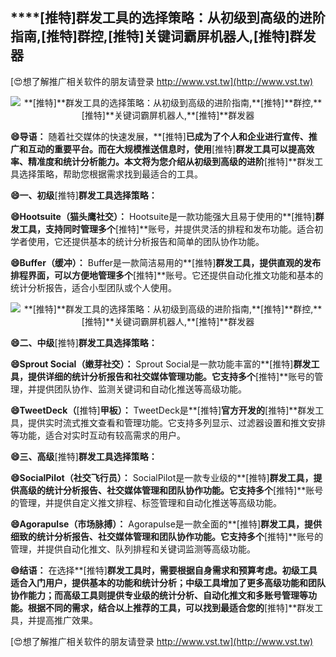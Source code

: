 ## ****[推特]**群发工具的选择策略：从初级到高级的进阶指南,**[推特]**群控,**[推特]**关键词霸屏机器人,**[推特]**群发器**

[😍想了解推广相关软件的朋友请登录 http://www.vst.tw](http://www.vst.tw)

 <center><img src="https://vst.tw/MP4/tuiguang/png/5.png" alt="**[推特]**群发工具的选择策略：从初级到高级的进阶指南,**[推特]**群控,**[推特]**关键词霸屏机器人,**[推特]**群发器"></center>

**😄导语：**
随着社交媒体的快速发展，**[推特]**已成为了个人和企业进行宣传、推广和互动的重要平台。而在大规模推送信息时，使用**[推特]**群发工具可以提高效率、精准度和统计分析能力。本文将为您介绍从初级到高级的进阶**[推特]**群发工具选择策略，帮助您根据需求找到最适合的工具。

**😄一、初级**[推特]**群发工具选择策略：**

**😄Hootsuite（猫头鹰社交）：**
Hootsuite是一款功能强大且易于使用的**[推特]**群发工具，支持同时管理多个**[推特]**账号，并提供灵活的排程和发布功能。适合初学者使用，它还提供基本的统计分析报告和简单的团队协作功能。

**😄Buffer（缓冲）：**
Buffer是一款简洁易用的**[推特]**群发工具，提供直观的发布排程界面，可以方便地管理多个**[推特]**账号。它还提供自动化推文功能和基本的统计分析报告，适合小型团队或个人使用。

 <center><img src="https://vst.tw/MP4/tuiguang/png/2.png" alt="**[推特]**群发工具的选择策略：从初级到高级的进阶指南,**[推特]**群控,**[推特]**关键词霸屏机器人,**[推特]**群发器"></center>

**😄二、中级**[推特]**群发工具选择策略：**

**😄Sprout Social（嫩芽社交）：**
Sprout Social是一款功能丰富的**[推特]**群发工具，提供详细的统计分析报告和社交媒体管理功能。它支持多个**[推特]**账号的管理，并提供团队协作、监测关键词和自动化推送等高级功能。

**😄TweetDeck（**[推特]**甲板）：**
TweetDeck是**[推特]**官方开发的**[推特]**群发工具，提供实时流式推文查看和管理功能。它支持多列显示、过滤器设置和推文安排等功能，适合对实时互动有较高需求的用户。

**😄三、高级**[推特]**群发工具选择策略：**

**😄SocialPilot（社交飞行员）：**
SocialPilot是一款专业级的**[推特]**群发工具，提供高级的统计分析报告、社交媒体管理和团队协作功能。它支持多个**[推特]**账号的管理，并提供自定义推文排程、标签管理和自动化推送等高级功能。

**😄Agorapulse（市场脉搏）：**
Agorapulse是一款全面的**[推特]**群发工具，提供细致的统计分析报告、社交媒体管理和团队协作功能。它支持多个**[推特]**账号的管理，并提供自动化推文、队列排程和关键词监测等高级功能。

**😄结语：**
在选择**[推特]**群发工具时，需要根据自身需求和预算考虑。初级工具适合入门用户，提供基本的功能和统计分析；中级工具增加了更多高级功能和团队协作能力；而高级工具则提供专业级的统计分析、自动化推文和多账号管理等功能。根据不同的需求，结合以上推荐的工具，可以找到最适合您的**[推特]**群发工具，并提高推广效果。

[😍想了解推广相关软件的朋友请登录 http://www.vst.tw](http://www.vst.tw)



